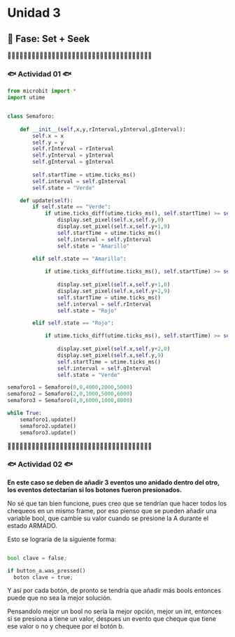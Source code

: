 # Unidad 3

## 🔎 Fase: Set + Seek

🔸🔸🔸🔸🔸🔸🔸🔸🔸🔸🔸🔸🔸🔸🔸🔸🔸🔸🔸🔸🔸🔸🔸🔸🔸🔸🔸🔸🔸🔸🔸🔸🔸🔸🔸🔸

### 🐟 Actividad 01 🐟

```py
from microbit import *
import utime


class Semaforo:
    
    def __init__(self,x,y,rInterval,yInterval,gInterval):
        self.x = x
        self.y = y
        self.rInterval = rInterval
        self.yInterval = yInterval
        self.gInterval = gInterval
        
        self.startTime = utime.ticks_ms()
        self.interval = self.gInterval
        self.state = "Verde"

    def update(self):
        if self.state == "Verde":
            if utime.ticks_diff(utime.ticks_ms(), self.startTime) >= self.interval:
                display.set_pixel(self.x,self.y,0)
                display.set_pixel(self.x,self.y+1,9)
                self.startTime = utime.ticks_ms()
                self.interval = self.yInterval
                self.state = "Amarillo"
            
        elif self.state == "Amarillo":

            if utime.ticks_diff(utime.ticks_ms(), self.startTime) >= self.interval:
                
                display.set_pixel(self.x,self.y+1,0)
                display.set_pixel(self.x,self.y+2,9)
                self.startTime = utime.ticks_ms()
                self.interval = self.rInterval
                self.state = "Rojo"

        elif self.state == "Rojo":        

            if utime.ticks_diff(utime.ticks_ms(), self.startTime) >= self.interval:
                
                display.set_pixel(self.x,self.y+2,0)
                display.set_pixel(self.x,self.y,9)
                self.startTime = utime.ticks_ms()
                self.interval = self.gInterval
                self.state = "Verde"

semaforo1 = Semaforo(0,0,4000,2000,5000)
semaforo2 = Semaforo(2,0,1000,5000,6000)
semaforo3 = Semaforo(4,0,6000,1000,8000)

while True:
    semaforo1.update()
    semaforo2.update()
    semaforo3.update()
```

🔸🔸🔸🔸🔸🔸🔸🔸🔸🔸🔸🔸🔸🔸🔸🔸🔸🔸🔸🔸🔸🔸🔸🔸🔸🔸🔸🔸🔸🔸🔸🔸🔸🔸🔸🔸

### 🐟 Actividad 02 🐟

__En este caso se deben de añadir 3 eventos uno anidado dentro del otro, los eventos detectarían si los botones fueron presionados.__

No sé que tan bien funcione, pues creo que se tendrían que hacer todos los chequeos en un mismo frame, por eso pienso que se pueden añadir una variable bool, que cambie su valor cuando se presione la A durante el estado ARMADO.

Esto se lograría de la siguiente forma:

```py

bool clave = false;

if button_a.was_pressed()
  boton clave = true;
```
Y así por cada botón, de pronto se tendría que añadir más bools entonces puede que no sea la mejor solución.

Pensandolo mejor un bool no sería la mejor opción, mejor un int, entonces si se presiona a tiene un valor, despues un evento que cheque que tiene ese valor o no y chequee por el botón b.


